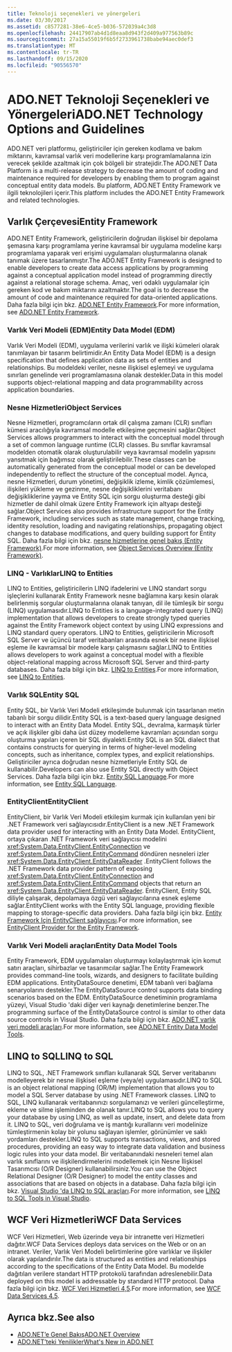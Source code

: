 ```yaml
---
title: Teknoloji seçenekleri ve yönergeleri
ms.date: 03/30/2017
ms.assetid: c8577281-38e6-4ce5-b036-572039a4c3d8
ms.openlocfilehash: 24417907ab4d1d8eaa8d943f2d409a977563b89c
ms.sourcegitcommit: 27a15a55019f6b5f2733961738babe94aec0def3
ms.translationtype: MT
ms.contentlocale: tr-TR
ms.lasthandoff: 09/15/2020
ms.locfileid: "90556570"
---
```

# <a name="adonet-technology-options-and-guidelines"></a><span data-ttu-id="3c7e1-102">ADO.NET Teknoloji Seçenekleri ve Yönergeleri</span><span class="sxs-lookup"><span data-stu-id="3c7e1-102">ADO.NET Technology Options and Guidelines</span></span>

<span data-ttu-id="3c7e1-103">ADO.NET veri platformu, geliştiriciler için gereken kodlama ve bakım miktarını, kavramsal varlık veri modellerine karşı programlamalarına izin verecek şekilde azaltmak için çok bölgeli bir stratejidir.</span><span class="sxs-lookup"><span data-stu-id="3c7e1-103">The ADO.NET Data Platform is a multi-release strategy to decrease the amount of coding and maintenance required for developers by enabling them to program against conceptual entity data models.</span></span> <span data-ttu-id="3c7e1-104">Bu platform, ADO.NET Entity Framework ve ilgili teknolojileri içerir.</span><span class="sxs-lookup"><span data-stu-id="3c7e1-104">This platform includes the ADO.NET Entity Framework and related technologies.</span></span>  
  
## <a name="entity-framework"></a><span data-ttu-id="3c7e1-105">Varlık Çerçevesi</span><span class="sxs-lookup"><span data-stu-id="3c7e1-105">Entity Framework</span></span>  
 <span data-ttu-id="3c7e1-106">ADO.NET Entity Framework, geliştiricilerin doğrudan ilişkisel bir depolama şemasına karşı programlama yerine kavramsal bir uygulama modeline karşı programlama yaparak veri erişimi uygulamaları oluşturmalarına olanak tanımak üzere tasarlanmıştır.</span><span class="sxs-lookup"><span data-stu-id="3c7e1-106">The ADO.NET Entity Framework is designed to enable developers to create data access applications by programming against a conceptual application model instead of programming directly against a relational storage schema.</span></span> <span data-ttu-id="3c7e1-107">Amaç, veri odaklı uygulamalar için gereken kod ve bakım miktarını azaltmaktır.</span><span class="sxs-lookup"><span data-stu-id="3c7e1-107">The goal is to decrease the amount of code and maintenance required for data-oriented applications.</span></span> <span data-ttu-id="3c7e1-108">Daha fazla bilgi için bkz. [ADO.NET Entity Framework](./ef/index.md).</span><span class="sxs-lookup"><span data-stu-id="3c7e1-108">For more information, see [ADO.NET Entity Framework](./ef/index.md).</span></span>  
  
### <a name="entity-data-model-edm"></a><span data-ttu-id="3c7e1-109">Varlık Veri Modeli (EDM)</span><span class="sxs-lookup"><span data-stu-id="3c7e1-109">Entity Data Model (EDM)</span></span>  
 <span data-ttu-id="3c7e1-110">Varlık Veri Modeli (EDM), uygulama verilerini varlık ve ilişki kümeleri olarak tanımlayan bir tasarım belirtimidir.</span><span class="sxs-lookup"><span data-stu-id="3c7e1-110">An Entity Data Model (EDM) is a design specification that defines application data as sets of entities and relationships.</span></span> <span data-ttu-id="3c7e1-111">Bu modeldeki veriler, nesne ilişkisel eşlemeyi ve uygulama sınırları genelinde veri programlamasına olanak destekler.</span><span class="sxs-lookup"><span data-stu-id="3c7e1-111">Data in this model supports object-relational mapping and data programmability across application boundaries.</span></span>  
  
### <a name="object-services"></a><span data-ttu-id="3c7e1-112">Nesne Hizmetleri</span><span class="sxs-lookup"><span data-stu-id="3c7e1-112">Object Services</span></span>  
 <span data-ttu-id="3c7e1-113">Nesne Hizmetleri, programcıların ortak dil çalışma zamanı (CLR) sınıfları kümesi aracılığıyla kavramsal modelle etkileşime geçmesini sağlar.</span><span class="sxs-lookup"><span data-stu-id="3c7e1-113">Object Services allows programmers to interact with the conceptual model through a set of common language runtime (CLR) classes.</span></span> <span data-ttu-id="3c7e1-114">Bu sınıflar kavramsal modelden otomatik olarak oluşturulabilir veya kavramsal modelin yapısını yansıtmak için bağımsız olarak geliştirilebilir.</span><span class="sxs-lookup"><span data-stu-id="3c7e1-114">These classes can be automatically generated from the conceptual model or can be developed independently to reflect the structure of the conceptual model.</span></span> <span data-ttu-id="3c7e1-115">Ayrıca, nesne Hizmetleri, durum yönetimi, değişiklik izleme, kimlik çözümlemesi, ilişkileri yükleme ve gezinme, nesne değişikliklerini veritabanı değişikliklerine yayma ve Entity SQL için sorgu oluşturma desteği gibi hizmetler de dahil olmak üzere Entity Framework için altyapı desteği sağlar.</span><span class="sxs-lookup"><span data-stu-id="3c7e1-115">Object Services also provides infrastructure support for the Entity Framework, including services such as state management, change tracking, identity resolution, loading and navigating relationships, propagating object changes to database modifications, and query building support for Entity SQL.</span></span> <span data-ttu-id="3c7e1-116">Daha fazla bilgi için bkz. [nesne hizmetlerine genel bakış (Entity Framework)](/previous-versions/bb386871(v=vs.100)).</span><span class="sxs-lookup"><span data-stu-id="3c7e1-116">For more information, see [Object Services Overview (Entity Framework)](/previous-versions/bb386871(v=vs.100)).</span></span>  
  
### <a name="linq-to-entities"></a><span data-ttu-id="3c7e1-117">LINQ - Varlıklar</span><span class="sxs-lookup"><span data-stu-id="3c7e1-117">LINQ to Entities</span></span>  
 <span data-ttu-id="3c7e1-118">LINQ to Entities, geliştiricilerin LINQ ifadelerini ve LINQ standart sorgu işleçlerini kullanarak Entity Framework nesne bağlamına karşı kesin olarak belirlenmiş sorgular oluşturmalarına olanak tanıyan, dil ile tümleşik bir sorgu (LINQ) uygulamasıdır.</span><span class="sxs-lookup"><span data-stu-id="3c7e1-118">LINQ to Entities is a language-integrated query (LINQ) implementation that allows developers to create strongly typed queries against the Entity Framework object context by using LINQ expressions and LINQ standard query operators.</span></span> <span data-ttu-id="3c7e1-119">LINQ to Entities, geliştiricilerin Microsoft SQL Server ve üçüncü taraf veritabanları arasında esnek bir nesne ilişkisel eşleme ile kavramsal bir modele karşı çalışmasını sağlar.</span><span class="sxs-lookup"><span data-stu-id="3c7e1-119">LINQ to Entities allows developers to work against a conceptual model with a flexible object-relational mapping across Microsoft SQL Server and third-party databases.</span></span> <span data-ttu-id="3c7e1-120">Daha fazla bilgi için bkz. [LINQ to Entities](./ef/language-reference/linq-to-entities.md).</span><span class="sxs-lookup"><span data-stu-id="3c7e1-120">For more information, see [LINQ to Entities](./ef/language-reference/linq-to-entities.md).</span></span>  
  
### <a name="entity-sql"></a><span data-ttu-id="3c7e1-121">Varlık SQL</span><span class="sxs-lookup"><span data-stu-id="3c7e1-121">Entity SQL</span></span>  
 <span data-ttu-id="3c7e1-122">Entity SQL, bir Varlık Veri Modeli etkileşimde bulunmak için tasarlanan metin tabanlı bir sorgu dilidir.</span><span class="sxs-lookup"><span data-stu-id="3c7e1-122">Entity SQL is a text-based query language designed to interact with an Entity Data Model.</span></span> <span data-ttu-id="3c7e1-123">Entity SQL, devralma, karmaşık türler ve açık ilişkiler gibi daha üst düzey modelleme kavramları açısından sorgu oluşturma yapıları içeren bir SQL diyalekti.</span><span class="sxs-lookup"><span data-stu-id="3c7e1-123">Entity SQL is an SQL dialect that contains constructs for querying in terms of higher-level modeling concepts, such as inheritance, complex types, and explicit relationships.</span></span> <span data-ttu-id="3c7e1-124">Geliştiriciler ayrıca doğrudan nesne hizmetleriyle Entity SQL de kullanabilir.</span><span class="sxs-lookup"><span data-stu-id="3c7e1-124">Developers can also use Entity SQL directly with Object Services.</span></span> <span data-ttu-id="3c7e1-125">Daha fazla bilgi için bkz. [Entity SQL Language](./ef/language-reference/entity-sql-language.md).</span><span class="sxs-lookup"><span data-stu-id="3c7e1-125">For more information, see [Entity SQL Language](./ef/language-reference/entity-sql-language.md).</span></span>  
  
### <a name="entityclient"></a><span data-ttu-id="3c7e1-126">EntityClient</span><span class="sxs-lookup"><span data-stu-id="3c7e1-126">EntityClient</span></span>  
 <span data-ttu-id="3c7e1-127">EntityClient, bir Varlık Veri Modeli etkileşim kurmak için kullanılan yeni bir .NET Framework veri sağlayıcısıdır.</span><span class="sxs-lookup"><span data-stu-id="3c7e1-127">EntityClient is a new .NET Framework data provider used for interacting with an Entity Data Model.</span></span> <span data-ttu-id="3c7e1-128">EntityClient, ortaya çıkaran .NET Framework veri sağlayıcısı modelini <xref:System.Data.EntityClient.EntityConnection> ve <xref:System.Data.EntityClient.EntityCommand> döndüren nesneleri izler <xref:System.Data.EntityClient.EntityDataReader> .</span><span class="sxs-lookup"><span data-stu-id="3c7e1-128">EntityClient follows the .NET Framework data provider pattern of exposing <xref:System.Data.EntityClient.EntityConnection> and <xref:System.Data.EntityClient.EntityCommand> objects that return an <xref:System.Data.EntityClient.EntityDataReader>.</span></span> <span data-ttu-id="3c7e1-129">EntityClient, Entity SQL diliyle çalışarak, depolamaya özgü veri sağlayıcılarına esnek eşleme sağlar.</span><span class="sxs-lookup"><span data-stu-id="3c7e1-129">EntityClient works with the Entity SQL language, providing flexible mapping to storage-specific data providers.</span></span> <span data-ttu-id="3c7e1-130">Daha fazla bilgi için bkz. [Entity Framework Için EntityClient sağlayıcısı](./ef/entityclient-provider-for-the-entity-framework.md).</span><span class="sxs-lookup"><span data-stu-id="3c7e1-130">For more information, see [EntityClient Provider for the Entity Framework](./ef/entityclient-provider-for-the-entity-framework.md).</span></span>  
  
### <a name="entity-data-model-tools"></a><span data-ttu-id="3c7e1-131">Varlık Veri Modeli araçları</span><span class="sxs-lookup"><span data-stu-id="3c7e1-131">Entity Data Model Tools</span></span>  
 <span data-ttu-id="3c7e1-132">Entity Framework, EDM uygulamaları oluşturmayı kolaylaştırmak için komut satırı araçları, sihirbazlar ve tasarımcılar sağlar.</span><span class="sxs-lookup"><span data-stu-id="3c7e1-132">The Entity Framework provides command-line tools, wizards, and designers to facilitate building EDM applications.</span></span> <span data-ttu-id="3c7e1-133">EntityDataSource denetimi, EDM tabanlı veri bağlama senaryolarını destekler.</span><span class="sxs-lookup"><span data-stu-id="3c7e1-133">The EntityDataSource control supports data binding scenarios based on the EDM.</span></span> <span data-ttu-id="3c7e1-134">EntityDataSource denetiminin programlama yüzeyi, Visual Studio 'daki diğer veri kaynağı denetimlerine benzer.</span><span class="sxs-lookup"><span data-stu-id="3c7e1-134">The programming surface of the EntityDataSource control is similar to other data source controls in Visual Studio.</span></span> <span data-ttu-id="3c7e1-135">Daha fazla bilgi için bkz. [ADO.NET varlık veri modeli araçları](/previous-versions/dotnet/netframework-4.0/bb399249(v=vs.100)).</span><span class="sxs-lookup"><span data-stu-id="3c7e1-135">For more information, see [ADO.NET Entity Data Model Tools](/previous-versions/dotnet/netframework-4.0/bb399249(v=vs.100)).</span></span>  
  
## <a name="linq-to-sql"></a><span data-ttu-id="3c7e1-136">LINQ to SQL</span><span class="sxs-lookup"><span data-stu-id="3c7e1-136">LINQ to SQL</span></span>  
 <span data-ttu-id="3c7e1-137">LINQ to SQL, .NET Framework sınıfları kullanarak SQL Server veritabanını modelleyerek bir nesne ilişkisel eşleme (veya/e) uygulamasıdır.</span><span class="sxs-lookup"><span data-stu-id="3c7e1-137">LINQ to SQL is an object relational mapping (OR/M) implementation that allows you to model a SQL Server database by using .NET Framework classes.</span></span> <span data-ttu-id="3c7e1-138">LINQ to SQL, LINQ kullanarak veritabanınızı sorgulamanızı ve verileri güncelleştirme, ekleme ve silme işleminden de olanak tanır.</span><span class="sxs-lookup"><span data-stu-id="3c7e1-138">LINQ to SQL allows you to query your database by using LINQ, as well as update, insert, and delete data from it.</span></span> <span data-ttu-id="3c7e1-139">LINQ to SQL, veri doğrulama ve iş mantığı kurallarını veri modelinize tümleştirmenin kolay bir yolunu sağlayan işlemler, görünümler ve saklı yordamları destekler.</span><span class="sxs-lookup"><span data-stu-id="3c7e1-139">LINQ to SQL supports transactions, views, and stored procedures, providing an easy way to integrate data validation and business logic rules into your data model.</span></span> <span data-ttu-id="3c7e1-140">Bir veritabanındaki nesneleri temel alan varlık sınıflarını ve ilişkilendirmelerini modellemek için Nesne İlişkisel Tasarımcısı (O/R Designer) kullanabilirsiniz.</span><span class="sxs-lookup"><span data-stu-id="3c7e1-140">You can use the Object Relational Designer (O/R Designer) to model the entity classes and associations that are based on objects in a database.</span></span> <span data-ttu-id="3c7e1-141">Daha fazla bilgi için bkz. [Visual Studio 'da LINQ to SQL araçları](/visualstudio/data-tools/linq-to-sql-tools-in-visual-studio2).</span><span class="sxs-lookup"><span data-stu-id="3c7e1-141">For more information, see [LINQ to SQL Tools in Visual Studio](/visualstudio/data-tools/linq-to-sql-tools-in-visual-studio2).</span></span>  
  
## <a name="wcf-data-services"></a><span data-ttu-id="3c7e1-142">WCF Veri Hizmetleri</span><span class="sxs-lookup"><span data-stu-id="3c7e1-142">WCF Data Services</span></span>  
 <span data-ttu-id="3c7e1-143">WCF Veri Hizmetleri, Web üzerinde veya bir intranette veri Hizmetleri dağıtır.</span><span class="sxs-lookup"><span data-stu-id="3c7e1-143">WCF Data Services deploys data services on the Web or on an intranet.</span></span> <span data-ttu-id="3c7e1-144">Veriler, Varlık Veri Modeli belirtimlerine göre varlıklar ve ilişkiler olarak yapılandırılır.</span><span class="sxs-lookup"><span data-stu-id="3c7e1-144">The data is structured as entities and relationships according to the specifications of the Entity Data Model.</span></span> <span data-ttu-id="3c7e1-145">Bu modelde dağıtılan verilere standart HTTP protokolü tarafından adreslenebilir.</span><span class="sxs-lookup"><span data-stu-id="3c7e1-145">Data deployed on this model is addressable by standard HTTP protocol.</span></span> <span data-ttu-id="3c7e1-146">Daha fazla bilgi için bkz. [WCF Veri Hizmetleri 4,5](../wcf/index.md).</span><span class="sxs-lookup"><span data-stu-id="3c7e1-146">For more information, see [WCF Data Services 4.5](../wcf/index.md).</span></span>  
  
## <a name="see-also"></a><span data-ttu-id="3c7e1-147">Ayrıca bkz.</span><span class="sxs-lookup"><span data-stu-id="3c7e1-147">See also</span></span>

- [<span data-ttu-id="3c7e1-148">ADO.NET’e Genel Bakış</span><span class="sxs-lookup"><span data-stu-id="3c7e1-148">ADO.NET Overview</span></span>](ado-net-overview.md)
- [<span data-ttu-id="3c7e1-149">ADO.NET’teki Yenilikler</span><span class="sxs-lookup"><span data-stu-id="3c7e1-149">What's New in ADO.NET</span></span>](whats-new.md)
